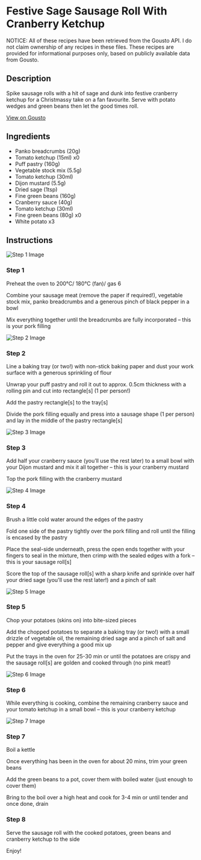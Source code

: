 # Festive Sage Sausage Roll With Cranberry Ketchup

NOTICE: All of these recipes have been retrieved from the Gousto API. I do not claim ownership of any recipes in these files. These recipes are provided for informational purposes only, based on publicly available data from Gousto.

## Description

Spike sausage rolls with a hit of sage and dunk into festive cranberry ketchup for a Christmassy take on a fan favourite. Serve with potato wedges and green beans then let the good times roll.


[View on Gousto](https://www.gousto.co.uk/recipes/cookbook/festive-sausage-roll-with-cranberry-ketchup)

## Ingredients

- Panko breadcrumbs (20g)
- Tomato ketchup (15ml) x0
- Puff pastry (160g)
- Vegetable stock mix (5.5g)
- Tomato ketchup (30ml)
- Dijon mustard (5.5g)
- Dried sage (1tsp)
- Fine green beans (160g)
- Cranberry sauce (40g)
- Tomato ketchup (30ml)
- Fine green beans (80g) x0
- White potato x3

## Instructions

![Step 1 Image](https://production-media.gousto.co.uk/cms/recipe-step-image/RC2382Step-1-x200.jpg)

### Step 1

Preheat the oven to 200°C/ 180°C (fan)/ gas 6

Combine your sausage meat (remove the paper if required!), vegetable stock mix, panko breadcrumbs and a generous pinch of black pepper in a bowl

Mix everything together until the breadcrumbs are fully incorporated – this is your pork filling

![Step 2 Image](https://production-media.gousto.co.uk/cms/recipe-step-image/RC2382Step-2-x200.jpg)

### Step 2

Line a baking tray (or two!) with non-stick baking paper and dust your work surface with a generous sprinkling of flour

Unwrap your puff pastry and roll it out to approx. 0.5cm thickness with a rolling pin and cut into rectangle[s] (1 per person!)

Add the pastry rectangle[s] to the tray[s]

Divide the pork filling equally and press into a sausage shape (1 per person) and lay in the middle of the pastry rectangle[s]

![Step 3 Image](https://production-media.gousto.co.uk/cms/recipe-step-image/RC2382Step-3-x200.jpg)

### Step 3

Add half your cranberry sauce (you’ll use the rest later) to a small bowl with your Dijon mustard and mix it all together – this is your cranberry mustard

Top the pork filling with the cranberry mustard

![Step 4 Image](https://production-media.gousto.co.uk/cms/recipe-step-image/RC2382Step-4-x200.jpg)

### Step 4

Brush a little cold water around the edges of the pastry

Fold one side of the pastry tightly over the pork filling and roll until the filling is encased by the pastry

Place the seal-side underneath, press the open ends together with your fingers to seal in the mixture, then crimp with the sealed edges with a fork – this is your sausage roll[s]

Score the top of the sausage roll[s] with a sharp knife and sprinkle over half your dried sage (you'll use the rest later!) and a pinch of salt

![Step 5 Image](https://production-media.gousto.co.uk/cms/recipe-step-image/RC2382Step-5-x200.jpg)

### Step 5

Chop your potatoes (skins on) into bite-sized pieces

Add the chopped potatoes to separate a baking tray (or two!) with a small drizzle of vegetable oil, the remaining dried sage and a pinch of salt and pepper and give everything a good mix up

Put the trays in the oven for 25-30 min or until the potatoes are crispy and the sausage roll[s] are golden and cooked through (no pink meat!)

![Step 6 Image](https://production-media.gousto.co.uk/cms/recipe-step-image/RC2382Step-6-x200.jpg)

### Step 6

While everything is cooking, combine the remaining cranberry sauce and your tomato ketchup in a small bowl – this is your cranberry ketchup

![Step 7 Image](https://production-media.gousto.co.uk/cms/recipe-step-image/RC2382Step-7-x200.jpg)

### Step 7

Boil a kettle

Once everything has been in the oven for about 20 mins, trim your green beans

Add the green beans to a pot, cover them with boiled water (just enough to cover them)

Bring to the boil over a high heat and cook for 3-4 min or until tender and once done, drain

### Step 8

Serve the sausage roll with the cooked potatoes, green beans and cranberry ketchup to the side

Enjoy!


